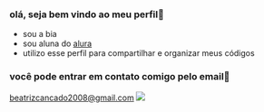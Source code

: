 ### olá, seja bem vindo ao meu perfil🖤
- sou a bia
-  sou aluna do [alura](www.alura.com.br)
-  utilizo esse perfil para compartilhar e organizar meus códigos

  ### você pode entrar em contato comigo pelo email📧
  beatrizcancado2008@gmail.com
  ![](https://media1.tenor.com/m/IEm8gmpWPi4AAAAC/angry-seccato.gif)
